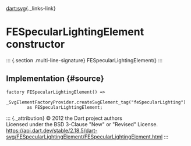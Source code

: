 [dart:svg](../../dart-svg/dart-svg-library){._links-link}

FESpecularLightingElement constructor
=====================================

::: {.section .multi-line-signature}
FESpecularLightingElement()
:::

Implementation {#source}
--------------

``` {.language-dart data-language="dart"}
factory FESpecularLightingElement() =>
    _SvgElementFactoryProvider.createSvgElement_tag("feSpecularLighting")
        as FESpecularLightingElement;
```

::: {._attribution}
© 2012 the Dart project authors\
Licensed under the BSD 3-Clause \"New\" or \"Revised\" License.\
<https://api.dart.dev/stable/2.18.5/dart-svg/FESpecularLightingElement/FESpecularLightingElement.html>
:::
